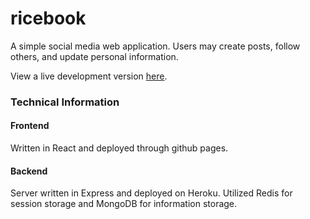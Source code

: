 # ricebook

A simple social media web application. Users may create posts, follow others, and update personal information. 

View a live development version [here](TODO).

### Technical Information
#### Frontend
Written in React and deployed through github pages.
#### Backend
Server written in Express and deployed on Heroku. Utilized Redis for session storage and MongoDB for information storage. 